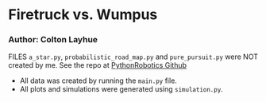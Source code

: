# Firetruck vs. Wumpus
### Author: Colton Layhue

FILES `a_star.py`, `probabilistic_road_map.py` and `pure_pursuit.py` were NOT created by me. See the repo at [PythonRobotics Github](https://github.com/AtsushiSakai/PythonRobotics)
* All data was created by running the `main.py` file. 
* All plots and simulations were generated using `simulation.py`.